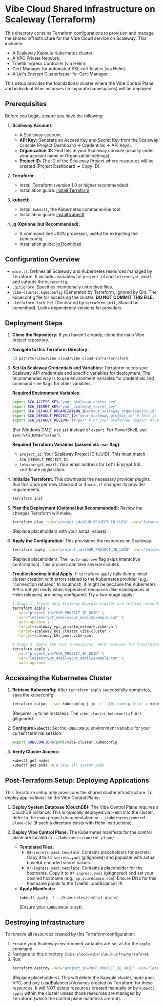 # Vibe Cloud Shared Infrastructure on Scaleway (Terraform)

This directory contains Terraform configurations to provision and manage the shared infrastructure for the Vibe Cloud service on Scaleway. This includes:

-   A Scaleway Kapsule Kubernetes cluster.
-   A VPC Private Network.
-   Traefik Ingress Controller (via Helm).
-   Cert-Manager for automated SSL certificates (via Helm).
-   A Let's Encrypt ClusterIssuer for Cert-Manager.

This setup provides the foundational cluster where the Vibe Control Plane and individual Vibe instances (in separate namespaces) will be deployed.

## Prerequisites

Before you begin, ensure you have the following:

1.  **Scaleway Account:**

    -   A Scaleway account.
    -   **API Key:** Generate an Access Key and Secret Key from the Scaleway console (Project Dashboard -> Credentials -> API Keys).
    -   **Organization ID:** Find this in your Scaleway console (usually under your account name or Organization settings).
    -   **Project ID:** The ID of the Scaleway Project where resources will be created (Project Dashboard -> Copy ID).

2.  **Terraform:**

    -   Install Terraform (version 1.0 or higher recommended).
    -   Installation guide: [Install Terraform](https://developer.hashicorp.com/terraform/tutorials/aws-get-started/install-cli)

3.  **kubectl:**

    -   Install `kubectl`, the Kubernetes command-line tool.
    -   Installation guide: [Install kubectl](https://kubernetes.io/docs/tasks/tools/install-kubectl/)

4.  **jq (Optional but Recommended):**
    -   A command-line JSON processor, useful for extracting the kubeconfig.
    -   Installation guide: [jq Download](https://jqlang.github.io/jq/download/)

## Configuration Overview

-   `main.tf`: Defines all Scaleway and Kubernetes resources managed by Terraform. It includes variables for `project_id` and `letsencrypt_email` and outputs the `kubeconfig`.
-   `.gitignore`: Specifies intentionally untracked files.
-   `vibe-cluster.kubeconfig` (Generated by Terraform, Ignored by Git): The kubeconfig file for accessing the cluster. **DO NOT COMMIT THIS FILE.**
-   `.terraform.lock.hcl` (Generated by `terraform init`, Should be committed): Locks dependency versions for providers.

## Deployment Steps

1.  **Clone the Repository:**
    If you haven't already, clone the main Vibe project repository.

2.  **Navigate to this Terraform Directory:**

    ```bash
    cd path/to/vibe/vibe-cloud/vibe-cloud-infra/terraform
    ```

3.  **Set Up Scaleway Credentials and Variables:**
    Terraform needs your Scaleway API credentials and specific variables for deployment. The recommended way is to use environment variables for credentials and command-line flags for other variables.

    **Required Environment Variables:**

    ```bash
    export SCW_ACCESS_KEY="your_scaleway_access_key"
    export SCW_SECRET_KEY="your_scaleway_secret_key"
    export SCW_DEFAULT_ORGANIZATION_ID="your_scaleway_organization_id"
    export SCW_DEFAULT_PROJECT_ID="your_scaleway_project_id" # This is the Project UUID
    export SCW_DEFAULT_REGION="fr-par" # Or your preferred region: nl-ams, pl-waw
    ```

    (For Windows CMD, use `set` instead of `export`. For PowerShell, use `$env:VAR_NAME="value"`).

    **Required Terraform Variables (passed via `-var` flag):**

    -   `project_id`: Your Scaleway Project ID (UUID). This must match `SCW_DEFAULT_PROJECT_ID`.
    -   `letsencrypt_email`: Your email address for Let's Encrypt SSL certificate registration.

4.  **Initialize Terraform:**
    This downloads the necessary provider plugins. Run this once per new checkout or if `main.tf` changes its provider requirements.

    ```bash
    terraform init
    ```

5.  **Plan the Deployment (Optional but Recommended):**
    Review the changes Terraform will make.

    ```bash
    terraform plan -var="project_id=YOUR_PROJECT_ID_UUID" -var="letsencrypt_email=your_email@example.com"
    ```

    (Replace placeholders with your actual values).

6.  **Apply the Configuration:**
    This provisions the resources on Scaleway.

    ```bash
    terraform apply -var="project_id=YOUR_PROJECT_ID_UUID" -var="letsencrypt_email=your_email@example.com" -auto-approve
    ```

    (Replace placeholders. The `-auto-approve` flag skips interactive confirmation).
    This process can take several minutes.

    **Troubleshooting Initial Apply:**
    If `terraform apply` fails during initial cluster creation with errors related to the Kubernetes provider (e.g., "connection refused" to localhost), it might be because the Kubernetes API is not yet ready when dependent resources (like namespaces or Helm releases) are being configured.
    Try a two-stage apply:

    ```bash
    # Stage 1: Create only Scaleway Kapsule cluster and related network resources
    terraform apply \
      -var="project_id=YOUR_PROJECT_ID_UUID" \
      -var="letsencrypt_email=your_email@example.com" \
      -auto-approve \
      -target=scaleway_vpc_private_network.vibe-pn \
      -target=scaleway_k8s_cluster.vibe-cluster \
      -target=scaleway_k8s_pool.vibe-pool

    # Stage 2: Apply the rest (namespaces, Helm releases for Traefik/Cert-Manager, ClusterIssuer)
    terraform apply \
      -var="project_id=YOUR_PROJECT_ID_UUID" \
      -var="letsencrypt_email=your_email@example.com" \
      -auto-approve
    ```

## Accessing the Kubernetes Cluster

1.  **Retrieve Kubeconfig:**
    After `terraform apply` successfully completes, save the kubeconfig:

    ```bash
    terraform output -json kubeconfig | jq -r '.[0].config_file' > vibe-cluster.kubeconfig
    ```

    (Requires `jq` to be installed).
    The `vibe-cluster.kubeconfig` file is gitignored.

2.  **Configure `kubectl`:**
    Set the `KUBECONFIG` environment variable for your current terminal session:

    ```bash
    export KUBECONFIG=$(pwd)/vibe-cluster.kubeconfig
    ```

3.  **Verify Cluster Access:**
    ```bash
    kubectl get nodes
    kubectl get pods -A # View all system pods
    ```

## Post-Terraform Setup: Deploying Applications

This Terraform setup only provisions the shared cluster infrastructure. To deploy applications like the Vibe Control Plane:

1.  **Deploy System Database (CouchDB):**
    The Vibe Control Plane requires a CouchDB instance. This is typically deployed via Helm into the cluster. Refer to the main project documentation or `../kubernetes/control-plane-db/` (if such a directory exists with Helm instructions).

2.  **Deploy Vibe Control Plane:**
    The Kubernetes manifests for the control plane are located in `../kubernetes/control-plane/`.
    -   **Templated Files:**
        -   `04-secrets.yaml.template`: Contains placeholders for secrets. Copy it to `04-secrets.yaml` (gitignored) and populate with actual base64-encoded secret values.
        -   `07-ingress.yaml.template`: Contains a placeholder for the hostname. Copy it to `07-ingress.yaml` (gitignored) and set your desired hostname (e.g., `cp.yourdomain.com`). Ensure DNS for this hostname points to the Traefik LoadBalancer IP.
    -   **Apply Manifests:**
        ```bash
        kubectl apply -f ../kubernetes/control-plane/
        ```
        (Ensure your `KUBECONFIG` is set).

## Destroying Infrastructure

To remove all resources created by this Terraform configuration:

1.  Ensure your Scaleway environment variables are set as for the `apply` command.
2.  Navigate to this directory (`vibe-cloud/vibe-cloud-infra/terraform`).
3.  Run:
    ```bash
    terraform destroy -var="project_id=YOUR_PROJECT_ID_UUID" -var="letsencrypt_email=your_email@example.com" -auto-approve
    ```
    (Replace placeholders). This will delete the Kapsule cluster, node pool, VPC, and any LoadBalancers/Volumes created by Terraform for these resources. It will NOT delete resources created manually or by `kubectl apply` within the cluster unless those resources are managed by Terraform (which the control plane manifests are not).
